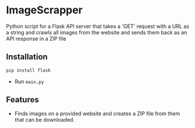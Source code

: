 # ImageScrapper
Python script for a Flask API server that takes a 'GET' request with a URL as a string and crawls all images from the website and sends them back as an API response in a ZIP file

## Installation
```bash
pip install flask
```
- Run `main.py`
 
## Features
- Finds images on a provided website and creates a ZIP file from them that can be downloaded.
